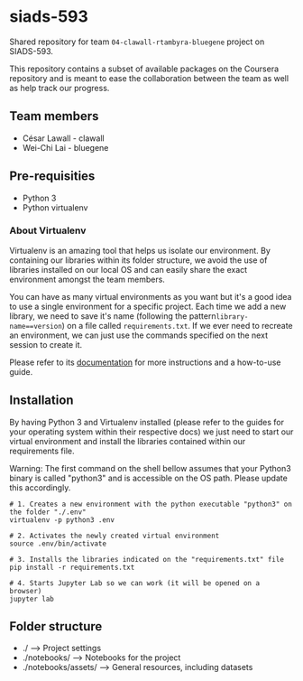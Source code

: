 # siads-593
Shared repository for team `04-clawall-rtambyra-bluegene` project on SIADS-593.

This repository contains a subset of available packages on the Coursera repository and is meant to ease the collaboration between the team as well as help track our progress.

## Team members
- César Lawall - clawall
- Wei-Chi Lai - bluegene

## Pre-requisities
- Python 3
- Python virtualenv

### About Virtualenv
Virtualenv is an amazing tool that helps us isolate our environment.  By containing our libraries within its folder structure, we avoid the use of libraries installed on our local OS and can easily share the exact environment amongst the team members.

You can have as many virtual environments as you want but it's a good idea to use a single environment for a specific project.  Each time we add a new library, we need to save it's name (following the pattern`library-name==version`) on a file called `requirements.txt`.  If we ever need to recreate an environment, we can just use the commands specified on the next session to create it.

Please refer to its [documentation](https://docs.python.org/3/library/venv.html) for more instructions and a how-to-use guide.

## Installation
By having Python 3 and Virtualenv installed (please refer to the guides for your operating system within their respective docs) we just need to start our virtual environment and install the libraries contained within our requirements file.

Warning:  The first command on the shell bellow assumes that your Python3 binary is called "python3" and is accessible on the OS path.  Please update this accordingly.

```console
# 1. Creates a new environment with the python executable "python3" on the folder "./.env"
virtualenv -p python3 .env

# 2. Activates the newly created virtual environment
source .env/bin/activate

# 3. Installs the libraries indicated on the "requirements.txt" file
pip install -r requirements.txt

# 4. Starts Jupyter Lab so we can work (it will be opened on a browser)
jupyter lab
```

## Folder structure
- ./ --> Project settings
- ./notebooks/ --> Notebooks for the project
- ./notebooks/assets/ --> General resources, including datasets
